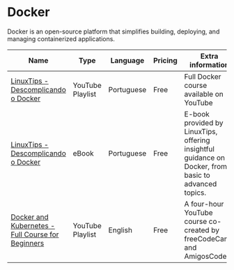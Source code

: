 # Docker

Docker is an open-source platform that simplifies
building, deploying, and managing containerized applications.  

| Name | Type | Language | Pricing | Extra information
| ---- | ------------------------ | -------- | -------- | ------------------------------------ |
| [LinuxTips - Descomplicando o Docker](https://www.youtube.com/playlist?list=PLf-O3X2-mxDn1VpyU2q3fuI6YYeIWp5rR) | YouTube Playlist | Portuguese | Free | Full Docker course available on YouTube  
| [LinuxTips - Descomplicando o Docker](https://livro.descomplicandodocker.com.br) | eBook | Portuguese | Free | E-book provided by LinuxTips, offering insightful guidance on Docker, from basic to advanced topics. 
| [Docker and Kubernetes - Full Course for Beginners](https://www.youtube.com/watch?v=Wf2eSG3owoA) | YouTube Playlist | English | Free | A four-hour YouTube course co-created by freeCodeCamp and AmigosCode.  
